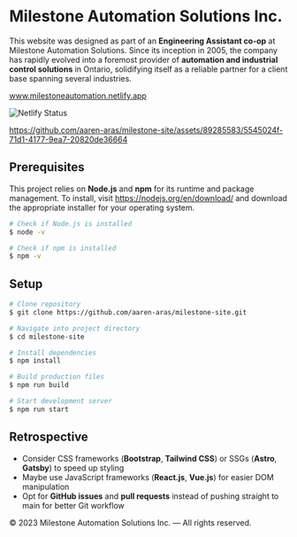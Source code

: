# Milestone Automation Solutions Inc. 
This website was designed as part of an **Engineering Assistant co-op** at Milestone Automation Solutions. Since its inception in 2005, the company has rapidly evolved into a foremost provider of **automation and industrial control solutions** in Ontario, solidifying itself as a reliable partner for a client base spanning several industries.

www.milestoneautomation.netlify.app

![Netlify Status](https://api.netlify.com/api/v1/badges/94615e46-7f1a-47a8-90a3-7a7b11110db0/deploy-status)

https://github.com/aaren-aras/milestone-site/assets/89285583/5545024f-71d1-4177-9ea7-20820de36664

## Prerequisites
This project relies on **Node.js** and **npm** for its runtime and package management. To install, visit https://nodejs.org/en/download/ and download the appropriate installer for your operating system. 

```bash
# Check if Node.js is installed
$ node -v

# Check if npm is installed
$ npm -v
```

## Setup
```bash
# Clone repository 
$ git clone https://github.com/aaren-aras/milestone-site.git

# Navigate into project directory
$ cd milestone-site

# Install dependencies
$ npm install

# Build production files
$ npm run build

# Start development server 
$ npm run start
```

## Retrospective
 - Consider CSS frameworks (**Bootstrap**, **Tailwind CSS**) or SSGs (**Astro**, **Gatsby**) to speed up styling
 - Maybe use JavaScript frameworks (**React.js**, **Vue.js**) for easier DOM manipulation
 - Opt for **GitHub issues** and **pull requests** instead of pushing straight to main for better Git workflow

© 2023 Milestone Automation Solutions Inc. — All rights reserved.
